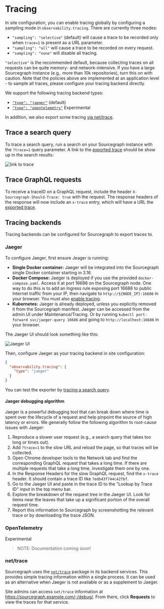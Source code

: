 # Tracing

In site configuration, you can enable tracing globally by configuring a sampling mode in `observability.tracing`.
There are currently three modes:

* `"sampling": "selective"` (default) will cause a trace to be recorded only when `trace=1` is present as a URL parameter.
* `"sampling": "all"` will cause a trace to be recorded on every request.
* `"sampling": "none"` will disable all tracing.

`"selective"` is the recommended default, because collecting traces on all requests can be quite memory- and network-intensive.
If you have a large Sourcegraph instance (e.g,. more than 10k repositories), turn this on with caution.
Note that the policies above are implemented at an application level - to sample all traces, please configure your tracing backend directly.

We support the following tracing backend types:

* [`"type": "jaeger"`](#jaeger) (default)
* [`"type": "opentelemetry"`](#opentelemetry) <span class="badge badge-experimental">Experimental</span>

In addition, we also export some tracing [via net/trace](#nettrace).

## Trace a search query

To trace a search query, run a search on your Sourcegraph instance with the `?trace=1` query parameter.
A link to the [exported trace](#tracing-backends) should be show up in the search results:

![link to trace](https://user-images.githubusercontent.com/23356519/184953302-099bcb62-ccdb-4eed-be5d-801b7fe16d97.png)

## Trace GraphQL requests

To receive a traceID on a GraphQL request, include the header `X-Sourcegraph-Should-Trace: true` with the request.
The response headers of the response will now include an `x-trace` entry, which will have a URL the [exported trace](#tracing-backends).

## Tracing backends

Tracing backends can be configured for Sourcegraph to export traces to.

### Jaeger

To configure Jaeger, first ensure Jeager is running:

* **Single Docker container:** Jaeger will be integrated into the Sourcegraph single Docker container starting in 3.16.
* **Docker Compose:** Jaeger is deployed if you use the provided `docker-compose.yaml`. Access it at
  port 16686 on the Sourcegraph node. One way to do this is to add an Ingress rule exposing port
  16686 to public Internet traffic from your IP, then navigate to `http://${NODE_IP}:16686` in your
  browser. You must also [enable tracing](../deploy/docker-compose/index.md#enable-tracing).
* **Kubernetes:** Jaeger is already deployed, unless you explicitly removed it from the Sourcegraph
  manifest. Jaeger can be accessed from the admin UI under Maintenance/Tracing. Or by running `kubectl port-forward svc/jaeger-query 16686` and going to
  `http://localhost:16686` in your browser.

The Jaeger UI should look something like this:

![Jaeger UI](https://user-images.githubusercontent.com/1646931/79700938-0586c600-824e-11ea-9c8c-a115df8b3a21.png)

Then, configure Jaeger as your tracing backend in site configuration:

```json
{
  "observability.tracing": {
    "type": "jaeger"
  }
}
```

You can test the exporter by [tracing a search query](#trace-a-search-query).

#### Jaeger debugging algorithm

Jaeger is a powerful debugging tool that can break down where time is spent over the lifecycle of a
request and help pinpoint the source of high latency or errors. We generally follow the following
algorithm to root-cause issues with Jaeger:

1. Reproduce a slower user request (e.g., a search query that takes too long or times out).
1. Add `?trace=1` to the slow URL and reload the page, so that traces will be collected.
1. Open Chrome developer tools to the Network tab and find the corresponding GraphQL request that
   takes a long time. If there are multiple requests that take a long time, investigate them one by
   one.
1. In the Response Headers for the slow GraphQL request, find the `x-trace` header. It should
   contain a trace ID like `7edb43f744c42fbf`.
1. Go to the Jaeger UI and paste in the trace ID to the "Lookup by Trace ID" input in the top menu
   bar.
1. Explore the breakdown of the request tree in the Jaeger UI. Look for items near the leaves that
   take up a significant portion of the overall request time.
1. Report this information to Sourcegraph by screenshotting the relevant trace or by downloading the
   trace JSON.


### OpenTelemetry

<span class="badge badge-experimental">Experimental</span>

> NOTE: Documentation coming soon!

### net/trace

Sourcegraph uses the [`net/trace`](https://pkg.go.dev/golang.org/x/net/trace) package in its backend
services. This provides simple tracing information within a single process. It can be used as an
alternative when Jaeger is not available or as a supplement to Jaeger.

Site admins can access `net/trace` information at https://sourcegraph.example.com/-/debug/. From
there, click **Requests** to view the traces for that service.
